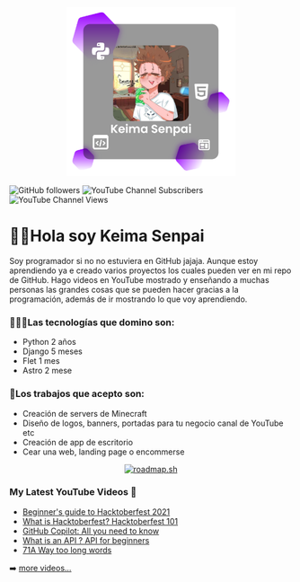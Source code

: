 <div align="center">
    <img src="./public/Logo.png" alt="KeimaSenpai" height="300">
</div>

![GitHub followers](https://img.shields.io/github/followers/KeimaSenpai?style=for-the-badge&label=GitHub%20Followers&color=%239900FF)
![YouTube Channel Subscribers](https://img.shields.io/youtube/channel/subscribers/UCgHO7K8MCGOFDsK_WTr5vdQ?style=for-the-badge&color=%23FC4850)
![YouTube Channel Views](https://img.shields.io/youtube/channel/views/UCgHO7K8MCGOFDsK_WTr5vdQ?style=for-the-badge&color=%23FC4850)



# 👋🏻Hola soy Keima Senpai

Soy programador si no no estuviera en GitHub jajaja. Aunque estoy aprendiendo ya e creado varios proyectos los cuales pueden ver en mi repo de GitHub. Hago videos en YouTube mostrado y enseñando a muchas personas las grandes cosas que se pueden hacer gracias a la programación, además de ir mostrando lo que voy aprendiendo.

### 👨🏻‍💻Las tecnologías que domino son:

- Python 2 años
- Django 5 meses
- Flet 1 mes
- Astro 2 mese

### 💼Los trabajos que acepto son:

- Creación de servers de Minecraft
- Diseño de logos, banners, portadas para tu negocio canal de YouTube etc
- Creación de app de escritorio
- Cear una web, landing page o encommerse

<div align="center">
    <a href="https://roadmap.sh"><img src="https://api.roadmap.sh/v1-badge/tall/660b945bda1671f986fd3d50?variant=dark" alt="roadmap.sh"/></a>
</div>

### My Latest YouTube Videos 🌱
<!-- YOUTUBE:START -->
- [Beginner&#39;s guide to Hacktoberfest 2021 ](https://www.youtube.com/watch?v=xBPFzXa9Fio)
- [What is Hacktoberfest? Hacktoberfest 101](https://www.youtube.com/watch?v=N7mCkGjX6vk)
- [GitHub Copilot: All you need to know ](https://www.youtube.com/watch?v=RZmp6IPN0xw)
- [What is an API ? API for beginners ](https://www.youtube.com/watch?v=NHVQiDDZ5TA)
- [71A Way too long words ](https://www.youtube.com/watch?v=hYIzUt9mvRQ)
<!-- YOUTUBE:END -->
➡️ [more videos...](https://www.youtube.com/c/AyushiRawat)
